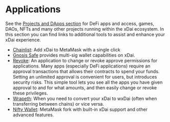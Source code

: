 # Applications

See the [Projects and DApps section](../../about-xdai/project-spotlights/) for DeFi apps and access, games, DAOs, NFTs and many other projects running within the xDai ecosystem. In this section you can find links to additional tools to assist and enhance your xDai experience. 

* [Chainlist](https://chainlist.org/):  Add xDai to MetaMask with a single click
* [Gnosis Safe](../../about-xdai/project-spotlights/gnosis/gnosis-safe.md) provides multi-sig wallet capabilities on xDai. 
* [Revoke](https://revoke.cash/): An application to change or revoke approve permissions for applications. Many apps \(especially DeFi applications\) require an approval transactions that allows their contracts to spend your funds. Setting an unlimited approval is convenient for users, but introduces security risks. This simple tool lets you see all the apps you have given approval to and for what amounts, and then easily change or revoke these privileges.
* [Wrapeth](../../for-developers/developer-resources/wrapped-xdai.md): When you need to convert your xDai to wxDai \(often when transferring between chains\) or vice versa.
* [Nifty Wallet](../wallets/nifty-wallet.md): MetaMask fork with built-in xDai support and other advanced features.

